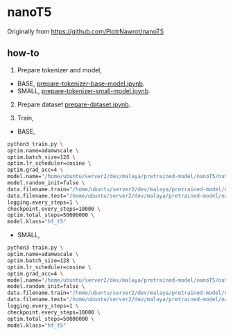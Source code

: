 # nanoT5

Originally from https://github.com/PiotrNawrot/nanoT5

## how-to

1. Prepare tokenizer and model,

- BASE, [prepare-tokenizer-base-model.ipynb](prepare-tokenizer-base-model.ipynb).
- SMALL, [prepare-tokenizer-small-model.ipynb](prepare-tokenizer-small-model.ipynb).

2. Prepare dataset [prepare-dataset.ipynb](prepare-dataset.ipynb).

3. Train,

- BASE,

```bash
python3 train.py \
optim.name=adamwscale \
optim.batch_size=128 \
optim.lr_scheduler=cosine \
optim.grad_acc=4 \
model.name="/home/ubuntu/server2/dev/malaya/pretrained-model/nanoT5/out-base-1.1" \
model.random_init=false \
data.filename.train="/home/ubuntu/server2/dev/malaya/pretrained-model/nanoT5/combine.jsonl" \
data.filename.test="/home/ubuntu/server2/dev/malaya/pretrained-model/nanoT5/combine.jsonl" \
logging.every_steps=1 \
checkpoint.every_steps=10000 \
optim.total_steps=50000000 \
model.klass="hf_t5"
```

- SMALL,

```bash
python3 train.py \
optim.name=adamwscale \
optim.batch_size=128 \
optim.lr_scheduler=cosine \
optim.grad_acc=4 \
model.name="/home/ubuntu/server2/dev/malaya/pretrained-model/nanoT5/out-small-1.1" \
model.random_init=false \
data.filename.train="/home/ubuntu/server2/dev/malaya/pretrained-model/nanoT5/combine.jsonl" \
data.filename.test="/home/ubuntu/server2/dev/malaya/pretrained-model/nanoT5/combine.jsonl" \
logging.every_steps=1 \
checkpoint.every_steps=10000 \
optim.total_steps=50000000 \
model.klass="hf_t5"
```